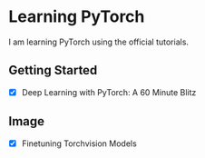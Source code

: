 # Learning PyTorch
I am learning PyTorch using the official tutorials.

## Getting Started  
- [x] Deep Learning with PyTorch: A 60 Minute Blitz  

## Image
- [x] Finetuning Torchvision Models
